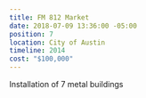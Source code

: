 ```yaml
---
title: FM 812 Market
date: 2018-07-09 13:36:00 -05:00
position: 7
location: City of Austin
timeline: 2014
cost: "$100,000"
---
```


Installation of 7 metal buildings
